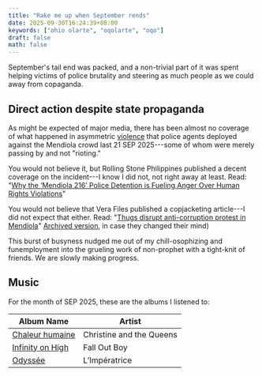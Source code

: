 ```yaml
---
title: "Rake me up when September rends"
date: 2025-09-30T16:24:39+08:00
keywords: ["ohio olarte", "oqolarte", "oqo"]
draft: false
math: false
---
```


September's tail end was packed, and a non-trivial
part of it was spent helping victims of police brutality and steering as
much people as we could away from copaganda.

## Direct action despite state propaganda

As might be expected of major media, there has been almost no coverage of what
happened in asymmetric [violence](/violence) that police agents deployed against
the Mendiola crowd last 21 SEP 2025---some of whom were merely passing by
and not "rioting."

You would not believe it, but Rolling Stone Philippines published a decent
coverage on the incident---I know I did not, not right away at least. Read: "[Why the ‘Mendiola 216’ Police Detention is Fueling Anger Over Human Rights Violations](https://rollingstonephilippines.com/state-of-affairs/philippine-politics/mendiola-detainees-police-abuse-lawyer/)"

You would not believe that Vera Files published a copjacketing
article---I did not expect that either. Read: "[Thugs disrupt anti-corruption protest in Mendiola](https://verafiles.org/articles/thugs-disrupt-anti-corruption-protest-in-mendiola)"
[Archived version](https://web.archive.org/web/20250922113546/https://verafiles.org/articles/thugs-disrupt-anti-corruption-protest-in-mendiola),
in case they changed their mind)

This burst of busyness nudged me out of my chill-osophizing and
funemployment into the grueling work of non-prophet with a tight-knit
of friends. We are slowly making progress.

## Music

For the month of SEP 2025, these are the albums I listened to:

| Album Name               | Artist                   |
|--------------------------|--------------------------|
| [Chaleur humaine](/294)  | Christine and the Queens |
| [Infinity on High](/295) | Fall Out Boy             |
| [Odyssée](/298)          | L’Impératrice            |
